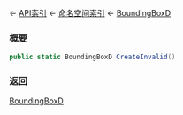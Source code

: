 ← [API索引](Api-Index) ← [命名空间索引](Namespace-Index) ← [BoundingBoxD](VRageMath.BoundingBoxD)

### 概要

```csharp
public static BoundingBoxD CreateInvalid()
```



### 返回

[BoundingBoxD](VRageMath.BoundingBoxD)



